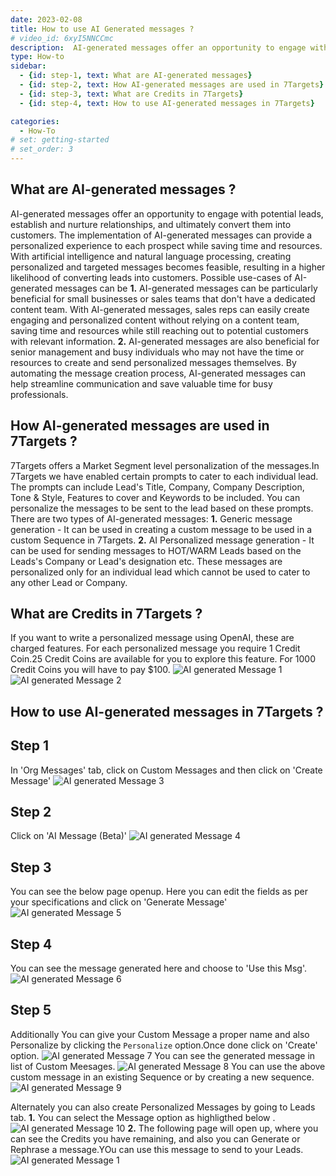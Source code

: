 ```yaml
---
date: 2023-02-08
title: How to use AI Generated messages ?
# video_id: 6xyI5NNCCmc
description:  AI-generated messages offer an opportunity to engage with potential leads, establish and nurture relationships, and ultimately convert them into customers.Here are the steps on how to use AI-Generated Messages in 7Targets.
type: How-to
sidebar:
  - {id: step-1, text: What are AI-generated messages}
  - {id: step-2, text: How AI-generated messages are used in 7Targets}
  - {id: step-3, text: What are Credits in 7Targets}
  - {id: step-4, text: How to use AI-generated messages in 7Targets}

categories:
  - How-To
# set: getting-started
# set_order: 3
---
```

## What are AI-generated messages ?
AI-generated messages offer an opportunity to engage with potential leads, establish and nurture relationships, and ultimately convert them into customers. The implementation of AI-generated messages can provide a personalized experience to each prospect while saving time and resources. With artificial intelligence and natural language processing, creating personalized and targeted messages becomes feasible, resulting in a higher likelihood of converting leads into customers.
Possible use-cases of AI-generated messages can be
**1.** AI-generated messages can be particularly beneficial for small businesses or sales teams that don't have a dedicated content team. With AI-generated messages, sales reps can easily create engaging and personalized content without relying on a content team, saving time and resources while still reaching out to potential customers with relevant information.
**2.** AI-generated messages are also beneficial for senior management and busy individuals who may not have the time or resources to create and send personalized messages themselves. By automating the message creation process, AI-generated messages can help streamline communication and save valuable time for busy professionals.

## How AI-generated messages are used in 7Targets ?
7Targets offers a Market Segment level personalization of the messages.In 7Targets we have enabled certain prompts to cater to each individual lead. The prompts can include Lead's Title, Company, Company Description, Tone & Style, Features to cover and Keywords to be included. You can personalize the messages to be sent to the lead based on these prompts.
There are two types of AI-generated messages:
**1.** Generic message generation - It can be used in creating a custom message to be used in a custom Sequence in 7Targets. 
**2.** AI Personalized message generation - It can be used for sending messages to HOT/WARM Leads based on the Leads's Company or Lead's designation etc. These messages are personalized only for an individual lead which cannot be used to cater to any other Lead or Company.

## What are Credits in 7Targets ?
If you want to write a personalized message using OpenAI, these are charged features. For each personalized message you require 1 Credit Coin.25 Credit Coins are available for you to explore this feature. For 1000 Credit Coins you will have to pay $100.
![AI generated Message 1](../../images/ai-generated-message1.PNG)
![AI generated Message 2](../../images/ai-generated-message2.PNG)

## How to use AI-generated messages in 7Targets ?
## Step 1
In 'Org Messages' tab, click on Custom Messages and then click on 'Create Message'
![AI generated Message 3](../../images/ai-generated-custom-message.PNG)
## Step 2
Click on 'AI Message (Beta)'
![AI generated Message 4](../../images/ai-generated-message2.PNG)
## Step 3
You can see the below page openup. Here you can edit the fields as per your specifications and click on 'Generate Message'
![AI generated Message 5](../../images/ai-generated-generated-message.png)
## Step 4
You can see the message generated here and choose to 'Use this Msg'.
![AI generated Message 6](../../images/ai-generated-use-message.png)
## Step 5
Additionally You can give your Custom Message a proper name and also Personalize by clicking the `Personalize` option.Once done click on 'Create' option.
![AI generated Message 7](../../images/ai-generated-personlize.png)
You can see the generated message in list of Custom Meesages.
![AI generated Message 8](../../images/ai-generated-ccm-1.PNG)
You can use the above custom message in an existing Sequence or by creating a new sequence.
![AI generated Message 9](../../images/ai-generated-ccm-2.PNG)

Alternately you can also create Personalized Messages by going to Leads tab.
**1.** You can select the Message option as highligthed below .
![AI generated Message 10](../../images/ai-generated-ccm-3.PNG)
**2.** The following page will open up, where you can see the Credits you have remaining, and also you can Generate or Rephrase a message.YOu can use this message to send to your Leads.
![AI generated Message 1](../../images/ai-generated-message1.PNG)
